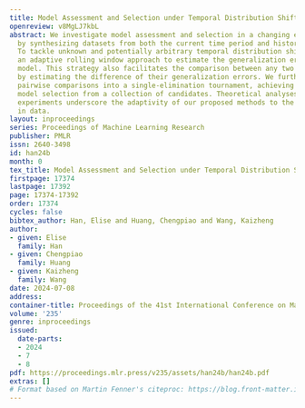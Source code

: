 ```yaml
---
title: Model Assessment and Selection under Temporal Distribution Shift
openreview: v8MgLJ7kbL
abstract: We investigate model assessment and selection in a changing environment,
  by synthesizing datasets from both the current time period and historical epochs.
  To tackle unknown and potentially arbitrary temporal distribution shift, we develop
  an adaptive rolling window approach to estimate the generalization error of a given
  model. This strategy also facilitates the comparison between any two candidate models
  by estimating the difference of their generalization errors. We further integrate
  pairwise comparisons into a single-elimination tournament, achieving near-optimal
  model selection from a collection of candidates. Theoretical analyses and empirical
  experiments underscore the adaptivity of our proposed methods to the non-stationarity
  in data.
layout: inproceedings
series: Proceedings of Machine Learning Research
publisher: PMLR
issn: 2640-3498
id: han24b
month: 0
tex_title: Model Assessment and Selection under Temporal Distribution Shift
firstpage: 17374
lastpage: 17392
page: 17374-17392
order: 17374
cycles: false
bibtex_author: Han, Elise and Huang, Chengpiao and Wang, Kaizheng
author:
- given: Elise
  family: Han
- given: Chengpiao
  family: Huang
- given: Kaizheng
  family: Wang
date: 2024-07-08
address:
container-title: Proceedings of the 41st International Conference on Machine Learning
volume: '235'
genre: inproceedings
issued:
  date-parts:
  - 2024
  - 7
  - 8
pdf: https://proceedings.mlr.press/v235/assets/han24b/han24b.pdf
extras: []
# Format based on Martin Fenner's citeproc: https://blog.front-matter.io/posts/citeproc-yaml-for-bibliographies/
---
```

